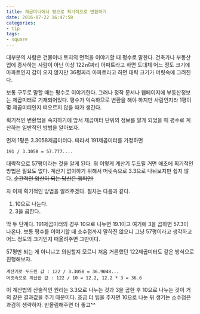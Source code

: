 ```yaml
---
title: 제곱미터에서 평으로 획기적으로 변환하기
date: 2016-07-22 16:47:58
categories:
- tip
tags:
- square
---
```


대부분의 사람은 건물이나 토지의 면적을 이야기할 때 평수로 말한다. 건축가나 부동산업에 종사하는 사람이 아닌 이상 122㎡짜리 아파트라고 하면 도대체 어느 정도 크기에 아파트인지 감이 오지 않지만 36평짜리 아파트라고 하면 대략 크기가 머릿속에 그려진다.

<!-- more -->

보통 구두로 말할 때는 평수로 이야기한다. 그러나 정작 문서나 웹페이지에 부동산정보는 제곱미터로 기재되어있다. 평수가 익숙하므로 변환을 해야 하지만 사람인지라 1평이 몇 제곱미터인지 떠오르지 않을 때가 생긴다.

획기적인 변환법을 숙지하기에 앞서 제곱미터 단위의 정보를 알게 되었을 때 평수로 계산하는 일반적인 방법을 알아보자.

먼저 1평은 3.3058제곱미터다. 따라서 191제곱미터를 가정하면

```
191 / 3.3058 = 57.777....
```

대략적으로 57평이라는 것을 알게 된다. 뭐 이렇게 계산기 두드릴 거면 애초에 획기적인 방법은 필요도 없다. 계산기 없이하기 위해서 머릿속으로 3.3으로 나눠보지만 쉽지 않다. ~~순간적인 암산이 되는 당신은 챔피언!~~

자 이제 획기적인 방법을 알려주겠다. 절차는 다음과 같다.

1. 10으로 나눈다.
2. 3을 곱한다.

딱 두 단계다. 191제곱미터의 경우 10으로 나누면 19.1이고 여기에 3을 곱하면 57.3이 나온다. 보통 평수를 이야기할 때 소수점까지 말하진 않으니 그냥 57평이라고 생각하고 어느 정도의 크기인지 떠올려주면 그만이다.

57평만 되는 게 아니냐고 의심할지 모르니 처음 거론했던 122제곱미터도 같은 방식으로 진행해보자.

```
계산기로 두드린 값 : 122 / 3.3058 = 36.9048...
머릿속으로 계산한 값 : 122 / 10 = 12.2, 12.2 * 3 = 36.6
```

이 계산법의 산술적인 원리는 3.3으로 나누는 것과 3을 곱한 후 10으로 나누는 것이 거의 같은 결과값을 주기 때문이다. 조금 더 팁을 주자면 10으로 나눈 뒤 생기는 소수점은 과감히 생략하자. 반올림해주면 더 좋고^^
